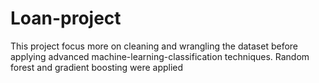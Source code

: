 # Loan-project
This project focus more on cleaning and wrangling the dataset before applying advanced machine-learning-classification techniques.
Random forest and gradient boosting were applied
